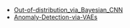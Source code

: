 * [Out-of-distribution_via_Bayesian_CNN](https://colab.research.google.com/github/seungjin-yang/bayesian-deep-learning/blob/master/examples/notebooks/Out-of-distribution_detection_via_Bayesian_CNN.ipynb)
* [Anomaly-Detection-via-VAEs](https://colab.research.google.com/github/seungjin-yang/bayesian-deep-learning/blob/master/examples/notebooks/Anomaly_Detection_via_VAEs.ipynb)
